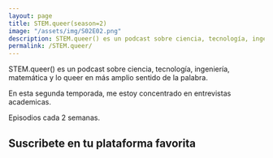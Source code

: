 ```yaml
---
layout: page
title: STEM.queer(season=2)
image: "/assets/img/S02E02.png"
description: STEM.queer() es un podcast sobre ciencia, tecnología, ingeniería, matemática y los queer en más amplio sentido de la palabra. Episodios cada 2 semanas.
permalink: /STEM.queer/
---
```

STEM.queer() es un podcast sobre ciencia, tecnología, ingeniería, matemática y lo queer en más amplio sentido de la palabra.

En esta segunda temporada, me estoy concentrado en entrevistas academicas.

Episodios cada 2 semanas.

## Suscribete en tu plataforma favorita

<div class="custom-links">
<a class="icon-apple" href="https://podcasts.apple.com/cl/podcast/stem-queer/id1525092316" title="Apple Podcasts">
  <i class="fa fa-apple fa-5x"></i>
</a>
<a class="icon-spotify" href="https://open.spotify.com/show/5U9HsxMPbxg8EZwxMlGtJN">
  <i class="fa fa-spotify fa-5x"></i>
</a>
<a class="icon-youtube" href="https://www.youtube.com/c/STEMqueer">
  <i class="fa fa-youtube fa-5x"></i>
</a>
</div>